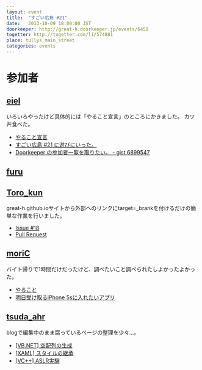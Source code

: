 ```yaml
---
layout: event
title:  "すごい広島 #21"
date:   2013-10-09 18:00:00 JST
doorkeeper: http://great-h.doorkeeper.jp/events/6458
togetter: http://togetter.com/li/574881
place: tullys_main_street
categories: events
---
```


# 参加者

## [eiel](http://eiel.info/)

いろいろやったけど具体的には「やること宣言」のところにかきました。
カツ丼食べた。

* [やること宣言](https://github.com/great-h/great-h.github.io/issues/323)
* [すごい広島 #21 に遊びにいった。](http://eielh-life.tumblr.com/post/63558929046/21)
* [Doorkeeper の参加者一覧を取りたい。 - gist 6899547](https://gist.github.com/eiel/6899547)

## [furu](http://twitter.com/pecosantoyobe)

## [Toro_kun](https://twitter.com/Toro_kun)

great-h.github.ioサイトから外部へのリンクにtarget=_brankを付けるだけの簡単な作業を行いました。

* [Issue #18](https://github.com/great-h/great-h.github.io/issues/18)
* [Pull Request](https://github.com/great-h/great-h.github.io/pull/329)

## [moriC](https://github.com/moriC)

バイト帰りで1時間だけだったけど、調べたいこと調べられたしよかったよかった。

* [やること](https://github.com/great-h/great-h.github.io/issues/332)
* [明日受け取るiPhone 5sに入れたいアプリ](http://moric.github.io/blog/2013/10/09/install-app-for-iphone_5s/)

## [tsuda_ahr](https://twitter.com/tsuda_ahr)

blogで編集中のまま腐っているページの整理を少々…。

* [\[VB.NET\] 空配列の生成](http://ooltcloud.expressweb.jp/201310/article_10002420.html)
* [\[XAML\] スタイルの継承](http://ooltcloud.expressweb.jp/201310/article_10010624.html)
* [\[VC++\] ASLR実験](http://ooltcloud.expressweb.jp/201310/article_09003722.html)
